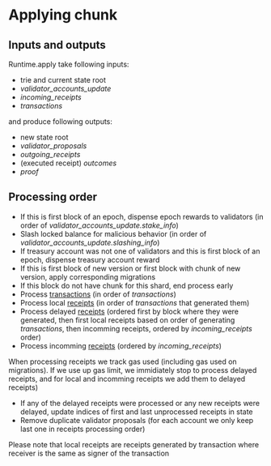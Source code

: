 # Applying chunk

## Inputs and outputs

Runtime.apply take following inputs:
* trie and current state root
* *validator_accounts_update*
* *incoming_receipts*
* *transactions*

and produce following outputs:
* new state root
* *validator_proposals*
* *outgoing_receipts*
* (executed receipt) *outcomes*
* *proof*

## Processing order

* If this is first block of an epoch, dispense epoch rewards to validators (in order of *validator_accounts_update.stake_info*)
* Slash locked balance for malicious behavior (in order of *validator_accounts_update.slashing_info*)
* If treasury account was not one of validators and this is first block of an epoch, dispense treasury account reward
* If this is first block of new version or first block with chunk of new version, apply corresponding migrations
* If this block do not have chunk for this shard, end process early
* Process [transactions](Transactions.md) (in order of *transactions*)
* Process local [receipts](Receipts.md) (in order of *transactions* that generated them)
* Process delayed [receipts](Receipts.md) (ordered first by block where they were generated, then first local receipts based on order of generating *transactions*,
then incomming receipts, ordered by *incoming_receipts* order)
* Process incomming [receipts](Receipts.md) (ordered by *incoming_receipts*)

When processing receipts we track gas used (including gas used on migrations). If we use up gas limit, we immidiately stop to process delayed receipts, and for local and incomming
receipts we add them to delayed receipts)

* If any of the delayed receipts were processed or any new receipts were delayed, update indices of first and last unprocessed receipts in state
* Remove duplicate validator proposals (for each account we only keep last one in receipts processing order)

Please note that local receipts are receipts generated by transaction where receiver is the same as signer of the transaction
